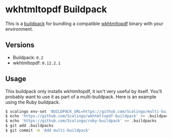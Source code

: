 # wkhtmltopdf Buildpack

This is a [buildpack][0] for bundling a compatible [wkhtmltopdf][1] binary with your environment.

## Versions

* Buildpack:   `0.2`
* wkhtmltopdf: `0.12.2.1`

## Usage

This buildpack only installs wkhtmltopdf, it isn't very useful by itself. You'll probably want to use it as part of a multi-buildpack. Here is an example using the Ruby buildpack.

```bash
$ scalingo env-set 'BUILDPACK_URL=https://github.com/Scalingo/multi-buildpack.git'
$ echo 'https://github.com/Scalingo/wkhtmltopdf-buildpack' >> .buildpacks
$ echo 'https://github.com/Scalingo/ruby-buildpack' >> .buildpacks
$ git add .buildpacks
$ git commit -m 'Add multi-buildpack'
```

[0]: http://doc.scalingo.com/buildpacks/
[1]: http://wkhtmltopdf.org/
